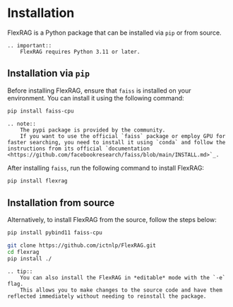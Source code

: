 # Installation
FlexRAG is a Python package that can be installed via `pip` or from source.

```{eval-rst}
.. important::
    FlexRAG requires Python 3.11 or later.
```

## Installation via `pip`
Before installing FlexRAG, ensure that `faiss` is installed on your environment. You can install it using the following command:

```bash
pip install faiss-cpu
```

```{eval-rst}
.. note::
    The pypi package is provided by the community.
    If you want to use the official `faiss` package or employ GPU for faster searching, you need to install it using `conda` and follow the instructions from its official `documentation <https://github.com/facebookresearch/faiss/blob/main/INSTALL.md>`_.
```

After installing `faiss`, run the following command to install FlexRAG:

```bash
pip install flexrag
```

## Installation from source
Alternatively, to install FlexRAG from the source, follow the steps below:
```bash
pip install pybind11 faiss-cpu

git clone https://github.com/ictnlp/FlexRAG.git
cd flexrag
pip install ./
```

```{eval-rst}
.. tip::
    You can also install the FlexRAG in *editable* mode with the `-e` flag.
    This allows you to make changes to the source code and have them reflected immediately without needing to reinstall the package.
```
